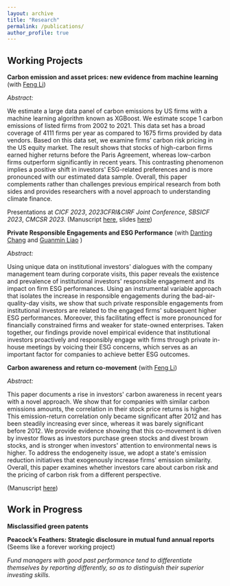```yaml
---
layout: archive
title: "Research"
permalink: /publications/
author_profile: true
---
```


<!-- {% if author.googlescholar %}
  You can also find my articles on <u><a href="{{author.googlescholar}}">my Google Scholar profile</a>.</u>
{% endif %}

{% include base_path %}

{% for post in site.publications reversed %}
  {% include archive-single.html %}
{% endfor %} -->

Working Projects
------

**Carbon emission and asset prices: new evidence from
machine learning** (with [Feng Li](https://en.saif.sjtu.edu.cn/faculty-research/li-feng))

*Abstract:* 

We estimate a large data panel of carbon emissions by US firms with a machine learning algorithm known as XGBoost. We estimate scope 1 carbon emissions of listed firms from 2002 to 2021. This data set has a broad coverage of 4111 firms per year as compared to 1675 firms provided by data vendors. Based on this data set, we examine firms’ carbon risk pricing in the US equity market. The result shows that stocks of high-carbon firms earned higher returns before the Paris Agreement, whereas low-carbon firms outperform significantly in recent years. This contrasting phenomenon implies a positive shift in investors' ESG-related preferences and is more pronounced with our estimated data sample. Overall, this paper complements rather than challenges previous empirical research from both sides and provides researchers with a novel approach to understanding climate finance. 

Presentations at *CICF 2023*, *2023CFRI&CIRF Joint Conference*, *SBSICF 2023*, *CMCSR 2023*. (Manuscript [here](https://github.com/thegreenflamingo/academicpages.github.io/blob/master/_publications/carbon.pdf), slides [here](https://github.com/thegreenflamingo/academicpages.github.io/blob/master/_publications/carbon_emission_pre.pdf))




**Private Responsible Engagements and ESG Performance** (with [Danting Chang](https://www.glxy.sdu.edu.cn/info/1091/5914.htm) and [Guanmin Liao](https://en.rmbs.ruc.edu.cn/Faculty/Faculty/allTeacher/22dbcf0d34ad4157bedd814af4b5e70f.htm) )

*Abstract:* 

Using unique data on institutional investors' dialogues with the company management team during corporate visits, this paper reveals the existence and prevalence of institutional investors' responsible engagement and its impact on firm ESG performances. Using an instrumental variable approach that isolates the increase in responsible engagements during the bad-air-quality-day visits, we show that such private responsible engagements from institutional investors are related to the engaged firms' subsequent higher ESG performances. Moreover, this facilitating effect is more pronounced for financially constrained firms and weaker for state-owned enterprises. Taken together, our findings provide novel empirical evidence that institutional investors proactively and responsibly engage with firms through private in-house meetings by voicing their ESG concerns, which serves as an important factor for companies to achieve better ESG outcomes. 

<!---(Manuscript [here](https://github.com/thegreenflamingo/academicpages.github.io/blob/master/_publications/rspengg.pdf))-->



**Carbon awareness and return co-movement** (with [Feng Li](https://en.saif.sjtu.edu.cn/faculty-research/li-feng))

*Abstract:* 

This paper documents a rise in investors' carbon awareness in recent years with a novel approach. We show that for companies with similar carbon emissions amounts, the correlation in their stock price returns is higher. This emission-return correlation only became significant after 2012 and has been steadily increasing ever since, whereas it was barely significant before 2012. We provide evidence showing that this co-movement is driven by investor flows as investors purchase green stocks and divest brown stocks, and is stronger when investors' attention to environmental news is higher. To address the endogeneity issue, we adopt a state's emission reduction initiatives that exogenously increase firms' emission similarity. Overall, this paper examines whether investors care about carbon risk and the pricing of carbon risk from a different perspective. 

(Manuscript [here](https://github.com/thegreenflamingo/academicpages.github.io/blob/master/_publications/carbonawareness.pdf))






Work in Progress
------

**Misclassified green patents** 

<!---*Some non-green patents are misclassified as green patents (type II error), whereas some other green patents are misclassified to be non-green (type I error).*-->

**Peacock’s Feathers: Strategic disclosure in mutual fund annual reports** (Seems like a forever working project)

*Fund managers with good past performance tend to differentiate themselves by reporting differently, so as to distinguish their superior investing skills.*









